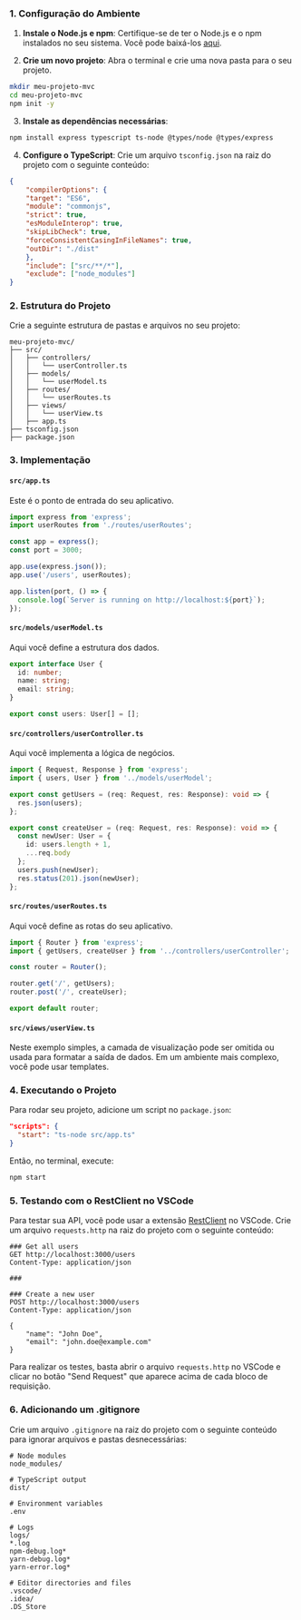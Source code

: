 ### 1. Configuração do Ambiente

1. **Instale o Node.js e npm**: Certifique-se de ter o Node.js e o npm instalados no seu sistema. Você pode baixá-los [aqui](https://nodejs.org/).

2. **Crie um novo projeto**: Abra o terminal e crie uma nova pasta para o seu projeto.
```bash
mkdir meu-projeto-mvc
cd meu-projeto-mvc
npm init -y
```

3. **Instale as dependências necessárias**:
```bash
npm install express typescript ts-node @types/node @types/express
```

4. **Configure o TypeScript**: Crie um arquivo `tsconfig.json` na raiz do projeto com o seguinte conteúdo:
```json
{
    "compilerOptions": {
    "target": "ES6",
    "module": "commonjs",
    "strict": true,
    "esModuleInterop": true,
    "skipLibCheck": true,
    "forceConsistentCasingInFileNames": true,
    "outDir": "./dist"
    },
    "include": ["src/**/*"],
    "exclude": ["node_modules"]
}
```

### 2. Estrutura do Projeto

Crie a seguinte estrutura de pastas e arquivos no seu projeto:

```
meu-projeto-mvc/
├── src/
│   ├── controllers/
│   │   └── userController.ts
│   ├── models/
│   │   └── userModel.ts
│   ├── routes/
│   │   └── userRoutes.ts
│   ├── views/
│   │   └── userView.ts
│   ├── app.ts
├── tsconfig.json
├── package.json
```

### 3. Implementação

#### `src/app.ts`

Este é o ponto de entrada do seu aplicativo.

```typescript
import express from 'express';
import userRoutes from './routes/userRoutes';

const app = express();
const port = 3000;

app.use(express.json());
app.use('/users', userRoutes);

app.listen(port, () => {
  console.log(`Server is running on http://localhost:${port}`);
});
```

#### `src/models/userModel.ts`

Aqui você define a estrutura dos dados.

```typescript
export interface User {
  id: number;
  name: string;
  email: string;
}

export const users: User[] = [];
```

#### `src/controllers/userController.ts`

Aqui você implementa a lógica de negócios.

```typescript
import { Request, Response } from 'express';
import { users, User } from '../models/userModel';

export const getUsers = (req: Request, res: Response): void => {
  res.json(users);
};

export const createUser = (req: Request, res: Response): void => {
  const newUser: User = {
    id: users.length + 1,
    ...req.body
  };
  users.push(newUser);
  res.status(201).json(newUser);
};
```

#### `src/routes/userRoutes.ts`

Aqui você define as rotas do seu aplicativo.

```typescript
import { Router } from 'express';
import { getUsers, createUser } from '../controllers/userController';

const router = Router();

router.get('/', getUsers);
router.post('/', createUser);

export default router;
```

#### `src/views/userView.ts`

Neste exemplo simples, a camada de visualização pode ser omitida ou usada para formatar a saída de dados. Em um ambiente mais complexo, você pode usar templates.

### 4. Executando o Projeto

Para rodar seu projeto, adicione um script no `package.json`:

```json
"scripts": {
  "start": "ts-node src/app.ts"
}
```

Então, no terminal, execute:

```bash
npm start
```

### 5. Testando com o RestClient no VSCode

Para testar sua API, você pode usar a extensão [RestClient](https://marketplace.visualstudio.com/items?itemName=humao.rest-client) no VSCode. Crie um arquivo `requests.http` na raiz do projeto com o seguinte conteúdo:

```text
### Get all users
GET http://localhost:3000/users
Content-Type: application/json

###

### Create a new user
POST http://localhost:3000/users
Content-Type: application/json

{
    "name": "John Doe",
    "email": "john.doe@example.com"
}
```

Para realizar os testes, basta abrir o arquivo `requests.http` no VSCode e clicar no botão "Send Request" que aparece acima de cada bloco de requisição.

### 6. Adicionando um .gitignore

Crie um arquivo `.gitignore` na raiz do projeto com o seguinte conteúdo para ignorar arquivos e pastas desnecessárias:

```gitignore
# Node modules
node_modules/

# TypeScript output
dist/

# Environment variables
.env

# Logs
logs/
*.log
npm-debug.log*
yarn-debug.log*
yarn-error.log*

# Editor directories and files
.vscode/
.idea/
.DS_Store
```